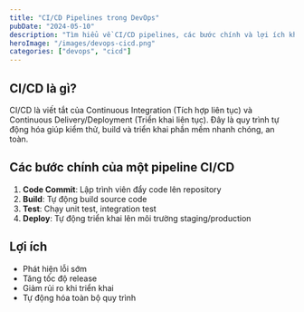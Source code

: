 ```yaml
---
title: "CI/CD Pipelines trong DevOps"
pubDate: "2024-05-10"
description: "Tìm hiểu về CI/CD pipelines, các bước chính và lợi ích khi áp dụng trong DevOps."
heroImage: "/images/devops-cicd.png"
categories: ["devops", "cicd"]
---
```


## CI/CD là gì?

CI/CD là viết tắt của Continuous Integration (Tích hợp liên tục) và Continuous Delivery/Deployment (Triển khai liên tục). Đây là quy trình tự động hóa giúp kiểm thử, build và triển khai phần mềm nhanh chóng, an toàn.

## Các bước chính của một pipeline CI/CD
1. **Code Commit**: Lập trình viên đẩy code lên repository
2. **Build**: Tự động build source code
3. **Test**: Chạy unit test, integration test
4. **Deploy**: Tự động triển khai lên môi trường staging/production

## Lợi ích
- Phát hiện lỗi sớm
- Tăng tốc độ release
- Giảm rủi ro khi triển khai
- Tự động hóa toàn bộ quy trình
